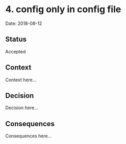 # 4. config only in config file

Date: 2018-08-12

## Status

Accepted

## Context

Context here...

## Decision

Decision here...

## Consequences

Consequences here...
